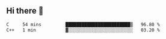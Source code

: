 ## Hi there 👋

 <!--START_SECTION:waka-->

```txt
C     54 mins         ████████████████████████▒   96.80 %
C++   1 min           ▓░░░░░░░░░░░░░░░░░░░░░░░░   03.20 %
```

<!--END_SECTION:waka-->

<!--
**ValentinRapp/ValentinRapp** is a ✨ _special_ ✨ repository because its `README.md` (this file) appears on your GitHub profile.

Here are some ideas to get you started:

- 🔭 I’m currently working on ...
- 🌱 I’m currently learning ...
- 👯 I’m looking to collaborate on ...
- 🤔 I’m looking for help with ...
- 💬 Ask me about ...
- 📫 How to reach me: ...
- 😄 Pronouns: ...
- ⚡ Fun fact: ...
-->
